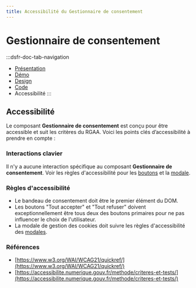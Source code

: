 ```yaml
---
title: Accessibilité du Gestionnaire de consentement
---
```


# Gestionnaire de consentement

:::dsfr-doc-tab-navigation
- [Présentation](../index.md)
- [Démo](../demo/index.md)
- [Design](../design/index.md)
- [Code](../code/index.md)
- Accessibilité
:::

## Accessibilité

Le composant **Gestionnaire de consentement** est conçu pour être accessible et suit les critères du RGAA. Voici les points clés d’accessibilité à prendre en compte :

### Interactions clavier

Il n'y a aucune interaction spécifique au composant **Gestionnaire de consentement**. Voir les règles d'accessibilité pour les [boutons](../../bouton/) et la [modale](../../modale/).

### Règles d'accessibilité

- Le bandeau de consentement doit être le premier élément du DOM.
- Les boutons "Tout accepter" et "Tout refuser" doivent exceptionnellement être tous deux des boutons primaires pour ne pas influencer le choix de l'utilisateur.
- La modale de gestion des cookies doit suivre les règles d'accessibilité des [modales](../../modale/accessibilite-de-la-modale/).

### Références

- [https://www.w3.org/WAI/WCAG21/quickref/](https://www.w3.org/WAI/WCAG21/quickref/)
- [https://accessibilite.numerique.gouv.fr/methode/criteres-et-tests/](https://accessibilite.numerique.gouv.fr/methode/criteres-et-tests/)